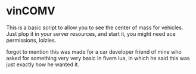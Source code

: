 # vinCOMV
This is a basic script to allow you to see the center of mass for vehicles.
Just plop it in your server resources, and start it, you might need ace permissions, lolzies.

forgot to mention this was made for a car developer friend of mine who asked for something very very basic in fivem lua, in which he said this was just exactly how he wanted it.

